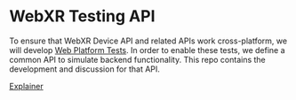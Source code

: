 # WebXR Testing API
To ensure that WebXR Device API and related APIs work cross-platform, we will develop [Web Platform Tests](https://github.com/w3c/web-platform-tests). 
In order to enable these tests, we define a common API to simulate backend functionality. 
This repo contains the development and discussion for that API.

[Explainer](explainer.md)
